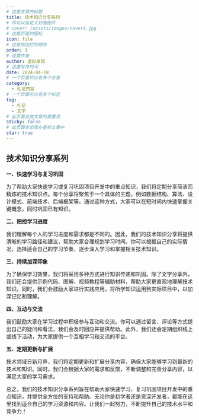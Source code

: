 ```yaml
---
# 这是文章的标题
title: 技术知识分享系列
# 你可以自定义封面图片
# cover: /assets/images/cover1.jpg
# 这是页面的图标
icon: file
# 这是侧边栏的顺序
order: 3
# 设置作者
author: 虚拟发现
# 设置写作时间
date: 2024-04-18
# 一个页面可以有多个分类
category:
  - 札记内容
# 一个页面可以有多个标签
tag:
  - 札记
  - 文字
# 此页面会在文章列表置顶
sticky: false
# 此页面会出现在星标文章中
star: true
---
```




## **技术知识分享系列**
<!-- more -->
**一、快速学习与复习巩固**

为了帮助大家快速学习或复习巩固项目开发中的重点知识，我们将定期分享简洁而精炼的技术知识点。每个分享将聚焦于一个具体的主题，例如数据结构、算法、设计模式、前端技术、后端框架等。通过这种方式，大家可以在短时间内快速掌握关键概念，同时巩固已有知识。

**二、把控学习进度**

我们理解每个人的学习进度和需求都是不同的。因此，我们的技术知识分享将提供清晰的学习路径和建议，帮助大家合理规划学习时间。你可以根据自己的实际情况，选择适合自己的学习节奏，逐步深入学习和掌握相关技术知识。

**三、持续加深印象**

为了确保学习效果，我们将采用多种方式进行知识传递和巩固。除了文字分享外，我们还会提供示例代码、图解、视频教程等辅助材料，帮助大家更直观地理解技术知识。同时，我们会鼓励大家进行实践应用，将所学知识运用到实际项目中，以加深记忆和理解。

**四、互动与交流**

我们鼓励大家在学习过程中积极参与互动和交流。你可以通过留言、评论等方式提出自己的疑问和看法，我们会及时回应并提供帮助。此外，我们还会定期组织线上或线下活动，为大家提供一个互相学习和交流的平台。

**五、定期更新与扩展**

技术领域日新月异，我们将定期更新和扩展分享内容，确保大家能够学习到最新的技术和知识。同时，我们会根据大家的需求和反馈，不断调整和完善分享内容，以满足大家的学习需求。

总之，我们的技术知识分享系列旨在帮助大家快速学习、复习巩固项目开发中的重点知识，并提供全方位的支持和帮助。无论你是初学者还是资深开发者，都能在这里找到适合自己的学习资源和内容。让我们一起努力，不断提升自己的技术水平和竞争力！